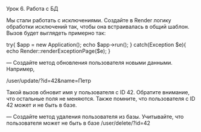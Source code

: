 Урок 6. 
Работа с БД

Мы стали работать с исключениями. Создайте в Render логику обработки исключений так, чтобы она встраивалась в общий шаблон. Вызов будет выглядеть примерно так:

try{
$app = new Application();
echo $app->run();
}
catch(Exception $e){
echo Render::renderExceptionPage($e);
}

— Создайте метод обновления пользователя новыми данными. Например,

/user/update/?id=42&name=Петр

Такой вызов обновит имя у пользователя с ID 42. Обратите внимание, что остальные поля не меняются. Также помните, что пользователя с ID 42 может и не быть в базе.

— Создайте метод удаления пользователя из базы. Учитывайте, что пользователя может не быть в базе
/user/delete/?id=42
